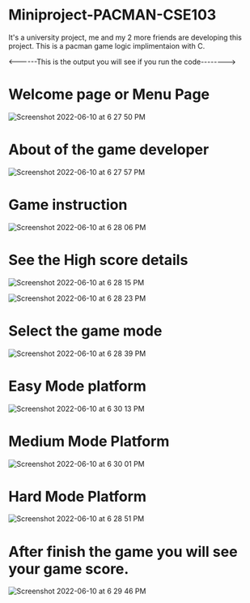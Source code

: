 # Miniproject-PACMAN-CSE103
It's a university project, me and my 2 more friends are developing this project. This is a pacman game logic implimentaion with C.

 <------This is the output you will see if you run the code-------->

# Welcome page or Menu Page

![Screenshot 2022-06-10 at 6 27 50 PM](https://user-images.githubusercontent.com/74490930/173064517-82f69384-f819-4cc9-af67-1cc4a15228aa.png)

# About of the game developer

![Screenshot 2022-06-10 at 6 27 57 PM](https://user-images.githubusercontent.com/74490930/173064573-f26bc2f8-7ebf-4969-9364-83fafc787ac7.png)


# Game instruction

![Screenshot 2022-06-10 at 6 28 06 PM](https://user-images.githubusercontent.com/74490930/173064631-63070cd5-ce34-4f2f-b5f0-9a267f984ab0.png)


# See the High score details

![Screenshot 2022-06-10 at 6 28 15 PM](https://user-images.githubusercontent.com/74490930/173064696-5d8d8731-664d-4a92-8fd4-4ff13f6d00b0.png)

![Screenshot 2022-06-10 at 6 28 23 PM](https://user-images.githubusercontent.com/74490930/173064730-ff48f66e-1007-4a35-bfd5-285087927b7a.png)


# Select the game mode

![Screenshot 2022-06-10 at 6 28 39 PM](https://user-images.githubusercontent.com/74490930/173064805-9249ae9f-d14e-4d2f-83d9-f5afbc853f9a.png)

# Easy Mode platform

![Screenshot 2022-06-10 at 6 30 13 PM](https://user-images.githubusercontent.com/74490930/173064876-6ddba5b1-e374-441f-89fb-a126cb5a3993.png)

# Medium Mode Platform

![Screenshot 2022-06-10 at 6 30 01 PM](https://user-images.githubusercontent.com/74490930/173064938-b8a383e3-e0f6-40c8-bb58-f646a682fb38.png)


# Hard Mode Platform

![Screenshot 2022-06-10 at 6 28 51 PM](https://user-images.githubusercontent.com/74490930/173064992-a3b8373a-0085-4cb8-948d-c261f3f0d900.png)

# After finish the game you will see your game score.

![Screenshot 2022-06-10 at 6 29 46 PM](https://user-images.githubusercontent.com/74490930/173065441-1003e23a-44d4-42f6-adf9-8ae69cb038e7.png)


